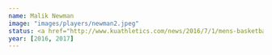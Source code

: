 ```yaml
---
name: Malik Newman
image: "images/players/newman2.jpeg"
status: <a href="http://www.kuathletics.com/news/2016/7/1/mens-basketball-malik-newman-transfers-to-kansas.aspx">Sophomore (redshirt), Transfer from Mississippi State</a>
year: [2016, 2017]
---
```

